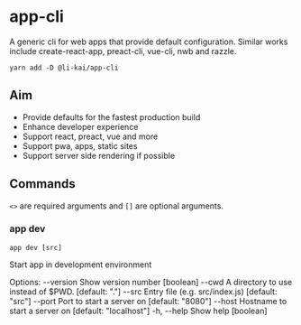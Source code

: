# app-cli

A generic cli for web apps that provide default configuration. Similar works include create-react-app, preact-cli, vue-cli, nwb and razzle.

`yarn add -D @li-kai/app-cli`

## Aim
- Provide defaults for the fastest production build
- Enhance developer experience
- Support react, preact, vue and more
- Support pwa, apps, static sites
- Support server side rendering if possible

## Commands

`<>` are required arguments and `[]` are optional arguments.

### app dev

`app dev [src]`

Start app in development environment

Options:
  --version   Show version number                                      [boolean]
  --cwd       A directory to use instead of $PWD.                 [default: "."]
  --src       Entry file (e.g. src/index.js)                    [default: "src"]
  --port      Port to start a server on                        [default: "8080"]
  --host      Hostname to start a server on               [default: "localhost"]
  -h, --help  Show help                                                [boolean]
